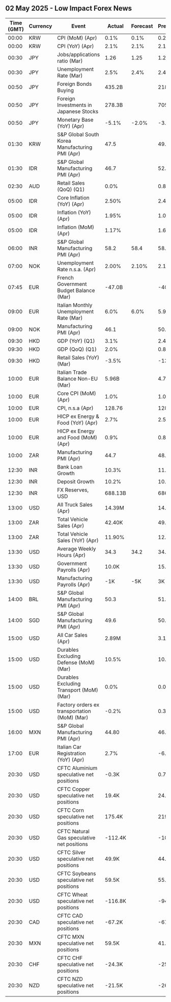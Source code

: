 ## 02 May 2025 - Low Impact Forex News

| Time (GMT) | Currency | Event | Actual | Forecast | Previous |
|------|----------|-------|--------|----------|----------|
| 00:00 | KRW | CPI (MoM) (Apr) | 0.1% | 0.1% | 0.2% |
| 00:00 | KRW | CPI (YoY) (Apr) | 2.1% | 2.1% | 2.1% |
| 00:30 | JPY | Jobs/applications ratio (Mar) | 1.26 | 1.25 | 1.24 |
| 00:30 | JPY | Unemployment Rate (Mar) | 2.5% | 2.4% | 2.4% |
| 00:50 | JPY | Foreign Bonds Buying | 435.2B |  | 218.2B |
| 00:50 | JPY | Foreign Investments in Japanese Stocks | 278.3B |  | 705.6B |
| 00:50 | JPY | Monetary Base (YoY) (Apr) | -5.1% | -2.0% | -3.2% |
| 01:30 | KRW | S&P Global South Korea Manufacturing PMI (Apr) | 47.5 |  | 49.1 |
| 01:30 | IDR | S&P Global Manufacturing PMI (Apr) | 46.7 |  | 52.4 |
| 02:30 | AUD | Retail Sales (QoQ) (Q1) | 0.0% |  | 0.8% |
| 05:00 | IDR | Core Inflation (YoY) (Apr) | 2.50% |  | 2.48% |
| 05:00 | IDR | Inflation (YoY) (Apr) | 1.95% |  | 1.03% |
| 05:00 | IDR | Inflation (MoM) (Apr) | 1.17% |  | 1.65% |
| 06:00 | INR | S&P Global Manufacturing PMI (Apr) | 58.2 | 58.4 | 58.1 |
| 07:00 | NOK | Unemployment Rate n.s.a. (Apr) | 2.00% | 2.10% | 2.10% |
| 07:45 | EUR | French Government Budget Balance (Mar) | -47.0B |  | -40.3B |
| 09:00 | EUR | Italian Monthly Unemployment Rate (Mar) | 6.0% | 6.0% | 5.9% |
| 09:00 | NOK | Manufacturing PMI (Apr) | 46.1 |  | 50.1 |
| 09:30 | HKD | GDP (YoY) (Q1) | 3.1% |  | 2.4% |
| 09:30 | HKD | GDP (QoQ) (Q1) | 2.0% |  | 0.8% |
| 09:30 | HKD | Retail Sales (YoY) (Mar) | -3.5% |  | -13.0% |
| 10:00 | EUR | Italian Trade Balance Non-EU (Mar) | 5.96B |  | 4.71B |
| 10:00 | EUR | Core CPI (MoM) (Apr) | 1.0% |  | 1.0% |
| 10:00 | EUR | CPI, n.s.a (Apr) | 128.76 |  | 128.04 |
| 10:00 | EUR | HICP ex Energy & Food (YoY) (Apr) | 2.7% |  | 2.5% |
| 10:00 | EUR | HICP ex Energy and Food (MoM) (Apr) | 0.9% |  | 0.8% |
| 10:00 | ZAR | Manufacturing PMI (Apr) | 44.7 |  | 48.7 |
| 12:30 | INR | Bank Loan Growth | 10.3% |  | 11.0% |
| 12:30 | INR | Deposit Growth | 10.2% |  | 10.1% |
| 12:30 | INR | FX Reserves, USD | 688.13B |  | 686.15B |
| 13:00 | USD | All Truck Sales (Apr) | 14.39M |  | 14.67M |
| 13:00 | ZAR | Total Vehicle Sales (Apr) | 42.40K |  | 49.46K |
| 13:00 | ZAR | Total Vehicle Sales (YoY) (Apr) | 11.90% |  | 12.50% |
| 13:30 | USD | Average Weekly Hours (Apr) | 34.3 | 34.2 | 34.3 |
| 13:30 | USD | Government Payrolls (Apr) | 10.0K |  | 15.0K |
| 13:30 | USD | Manufacturing Payrolls (Apr) | -1K | -5K | 3K |
| 14:00 | BRL | S&P Global Manufacturing PMI (Apr) | 50.3 |  | 51.8 |
| 14:00 | SGD | S&P Global Manufacturing PMI (Apr) | 49.6 |  | 50.6 |
| 15:00 | USD | All Car Sales (Apr) | 2.89M |  | 3.16M |
| 15:00 | USD | Durables Excluding Defense (MoM) (Mar) | 10.5% |  | 10.4% |
| 15:00 | USD | Durables Excluding Transport (MoM) (Mar) | 0.0% |  | 0.0% |
| 15:00 | USD | Factory orders ex transportation (MoM) (Mar) | -0.2% |  | 0.3% |
| 16:00 | MXN | S&P Global Manufacturing PMI (Apr) | 44.80 |  | 46.50 |
| 17:00 | EUR | Italian Car Registration (YoY) (Apr) | 2.7% |  | -6.2% |
| 20:30 | USD | CFTC Aluminium speculative net positions | -0.3K |  | 0.7K |
| 20:30 | USD | CFTC Copper speculative net positions | 19.4K |  | 24.8K |
| 20:30 | USD | CFTC Corn speculative net positions | 175.4K |  | 219.8K |
| 20:30 | USD | CFTC Natural Gas speculative net positions | -112.4K |  | -104.1K |
| 20:30 | USD | CFTC Silver speculative net positions | 49.9K |  | 44.7K |
| 20:30 | USD | CFTC Soybeans speculative net positions | 59.5K |  | 55.7K |
| 20:30 | USD | CFTC Wheat speculative net positions | -116.8K |  | -94.0K |
| 20:30 | CAD | CFTC CAD speculative net positions | -67.2K |  | -67.2K |
| 20:30 | MXN | CFTC MXN speculative net positions | 59.5K |  | 41.2K |
| 20:30 | CHF | CFTC CHF speculative net positions | -24.3K |  | -25.5K |
| 20:30 | NZD | CFTC NZD speculative net positions | -21.5K |  | -26.9K |
